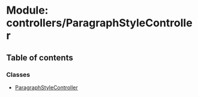 # Module: controllers/ParagraphStyleController

## Table of contents

### Classes

- [ParagraphStyleController](../classes/controllers_ParagraphStyleController.ParagraphStyleController.md)
